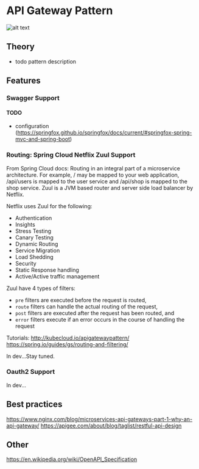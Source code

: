 # API Gateway Pattern
![alt text](https://cdn-1.wp.nginx.com/wp-content/uploads/2017/04/Palladino-conf2016-slide9_API-Gateway-Pattern-11-54.png)

## Theory
* todo pattern description

## Features
### Swagger Support
#### TODO
* configuration (https://springfox.github.io/springfox/docs/current/#springfox-spring-mvc-and-spring-boot)

### Routing: Spring Cloud Netflix Zuul Support

From Spring Cloud docs:
Routing in an integral part of a microservice architecture. For example, / may be mapped to your web application, /api/users is mapped to the user service and /api/shop is mapped to the shop service. Zuul is a JVM based router and server side load balancer by Netflix.

Netflix uses Zuul for the following:
* Authentication
* Insights
* Stress Testing
* Canary Testing
* Dynamic Routing
* Service Migration
* Load Shedding
* Security
* Static Response handling
* Active/Active traffic management

Zuul have 4 types of filters:
* ```pre``` filters are executed before the request is routed,
* ```route``` filters can handle the actual routing of the request,
* ```post``` filters are executed after the request has been routed, and
* ```error``` filters execute if an error occurs in the course of handling the request

Tutorials:
http://kubecloud.io/apigatewaypattern/
https://spring.io/guides/gs/routing-and-filtering/

In dev...Stay tuned.

### Oauth2 Support
In dev...

## Best practices
https://www.nginx.com/blog/microservices-api-gateways-part-1-why-an-api-gateway/
https://apigee.com/about/blog/taglist/restful-api-design

## Other
https://en.wikipedia.org/wiki/OpenAPI_Specification

